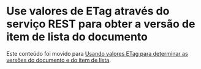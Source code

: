 
# Use valores de ETag através do serviço REST para obter a versão de item de lista do documento

Este conteúdo foi movido para  [Usando valores ETag para determinar as versões do documento e do item de lista](working-with-lists-and-list-items-with-rest.md#Etag).
  
    
    

